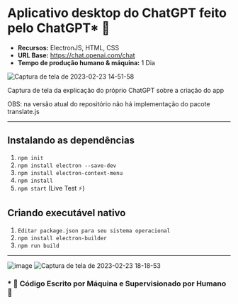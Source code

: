 # Aplicativo desktop do ChatGPT feito pelo ChatGPT* 🤖
- **Recursos:** ElectronJS, HTML, CSS
- **URL Base:** https://chat.openai.com/chat
- **Tempo de produção humano & máquina:** 1 Dia

![Captura de tela de 2023-02-23 14-51-58](https://user-images.githubusercontent.com/73291742/221024257-8dfe2503-377c-4c73-968a-1d1fd7c6a3b5.png)

Captura de tela da explicação do próprio ChatGPT sobre a criação do app

OBS: na versão atual do repositório não há implementação do pacote translate.js

---
## Instalando as dependências
1. `npm init`
2. `npm install electron --save-dev`
3. `npm install electron-context-menu`
4. `npm install`
5. `npm start` (Live Test ⚡)

## Criando executável nativo
1. `Editar package.json para seu sistema operacional`
2. `npm install electron-builder`
3. `npm run build`

---
![image](https://user-images.githubusercontent.com/73291742/221032696-72b824d8-ad51-4afc-9329-b6e8b25ebe71.png)
![Captura de tela de 2023-02-23 18-18-53](https://user-images.githubusercontent.com/73291742/221032769-169557f5-868f-41fe-9220-92c8ec8362dc.png)


### * 🦾 Código Escrito por Máquina e Supervisionado por Humano 💪
